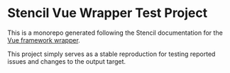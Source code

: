 # Stencil Vue Wrapper Test Project

This is a monorepo generated following the Stencil documentation for the [Vue framework wrapper](https://stenciljs.com/docs/vue).

This project simply serves as a stable reproduction for testing reported issues and changes to the output target.
